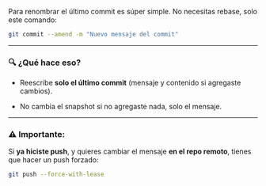 Para renombrar el último commit es súper simple. No necesitas rebase, solo este comando:

```bash
git commit --amend -m "Nuevo mensaje del commit"
```

---

### 🔍 ¿Qué hace eso?

- Reescribe **solo el último commit** (mensaje y contenido si agregaste cambios).
    
- No cambia el snapshot si no agregaste nada, solo el mensaje.
    

---

### ⚠️ Importante:

Si **ya hiciste push**, y quieres cambiar el mensaje **en el repo remoto**, tienes que hacer un push forzado:

```bash
git push --force-with-lease
```
